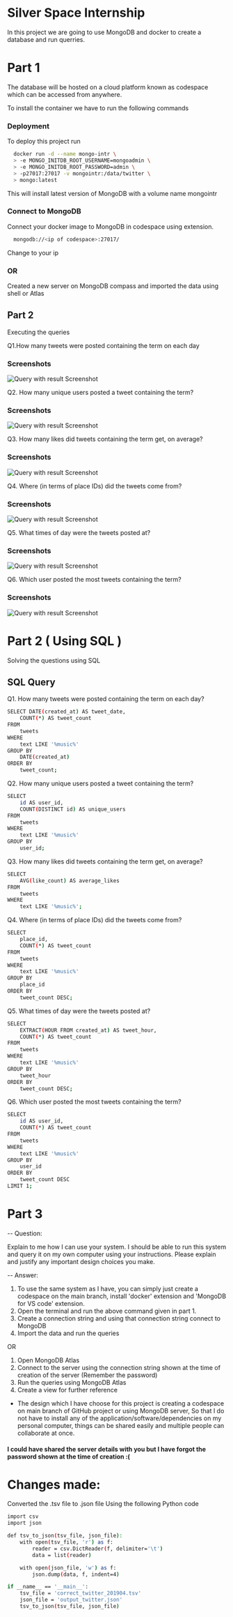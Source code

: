 # Silver Space Internship

In this project we are going to use MongoDB and docker to create a database and run querries.



# Part 1
The database will be hosted on a cloud platform known as codespace which can be accessed from anywhere.

To install the container we have to run the following commands


### Deployment

To deploy this project run

```bash
  docker run -d --name mongo-intr \
  > -e MONGO_INITDB_ROOT_USERNAME=mongoadmin \
  > -e MONGO_INITDB_ROOT_PASSWORD=admin \
  > -p27017:27017 -v mongointr:/data/twitter \
  > mongo:latest
```

This will install latest version of MongoDB with a volume name mongointr 

### Connect to MongoDB

Connect your docker image to MongoDB in codespace using extension.

```bash
  mongodb://<ip of codespace>:27017/
```
Change <ip of codespace> to your ip


### OR

Created a new server on MongoDB compass and imported the data using shell or Atlas


## Part 2
Executing the queries

Q1.How many tweets were posted containing the term on each day


### Screenshots

![Query with result Screenshot](https://github.com/workvikrant/silver-intr/blob/main/Screenshot%20(1930).png)

Q2. How many unique users posted a tweet containing the term?

### Screenshots

![Query with result Screenshot](https://github.com/workvikrant/silver-intr/blob/main/Screenshot%20(1925).png)

Q3. How many likes did tweets containing the term get, on average?

### Screenshots

![Query with result Screenshot](https://github.com/workvikrant/silver-intr/blob/main/Screenshot%20(1926).png)

Q4. Where (in terms of place IDs) did the tweets come from?

### Screenshots

![Query with result Screenshot](https://github.com/workvikrant/silver-intr/blob/main/Screenshot%20(1927).png)

Q5. What times of day were the tweets posted at? 

### Screenshots

![Query with result Screenshot](https://github.com/workvikrant/silver-intr/blob/main/Screenshot%20(1928).png)

Q6. Which user posted the most tweets containing the term?

### Screenshots

![Query with result Screenshot](https://github.com/workvikrant/silver-intr/blob/main/Screenshot%20(1929).png)

# Part 2 ( Using SQL )


Solving the questions using SQL 


## SQL Query

Q1. How many tweets were posted containing the term on each day?


```bash
SELECT DATE(created_at) AS tweet_date,
    COUNT(*) AS tweet_count
FROM 
    tweets
WHERE 
    text LIKE '%music%'
GROUP BY 
    DATE(created_at)
ORDER BY 
    tweet_count;

```

Q2. How many unique users posted a tweet containing the term?

```bash
SELECT
    id AS user_id,
    COUNT(DISTINCT id) AS unique_users
FROM 
    tweets
WHERE 
    text LIKE '%music%'
GROUP BY
    user_id;

```
Q3. How many likes did tweets containing the term get, on average?

```bash
SELECT 
    AVG(like_count) AS average_likes
FROM 
    tweets
WHERE 
    text LIKE '%music%';

```
Q4. Where (in terms of place IDs) did the tweets come from?

```bash
SELECT 
    place_id,
    COUNT(*) AS tweet_count
FROM 
    tweets
WHERE 
    text LIKE '%music%'
GROUP BY 
    place_id
ORDER BY 
    tweet_count DESC;

```
Q5. What times of day were the tweets posted at?

```bash
SELECT 
    EXTRACT(HOUR FROM created_at) AS tweet_hour,
    COUNT(*) AS tweet_count
FROM 
    tweets
WHERE 
    text LIKE '%music%'
GROUP BY 
    tweet_hour
ORDER BY 
    tweet_count DESC;


```
Q6. Which user posted the most tweets containing the term?


```bash
SELECT 
    id AS user_id,
    COUNT(*) AS tweet_count
FROM 
    tweets
WHERE 
    text LIKE '%music%'
GROUP BY 
    user_id
ORDER BY 
    tweet_count DESC
LIMIT 1;
```

# Part 3
 -- Question:  
 
 Explain to me how I can use your system. I should be able to run this system and query it on my own computer using your instructions. Please explain and justify any important design choices you make.

 -- Answer:

1. To use the same system as I have, you can simply just create a codespace on the main branch, install 'docker' extension and 'MongoDB for VS code' extension.
2. Open the terminal and run the above command given in part 1.
3. Create a connection string and using that connection string connect to MongoDB
4. Import the data and run the queries

OR 

1. Open MongoDB Atlas
2. Connect to the server using the connection string shown at the time of creation of the server (Remember the password)
3. Run the queries using MongoDB Atlas
4. Create a view for further reference


* The design which I have choose for this project is creating a codespace on main branch of GitHub project or using MongoDB server, So 
  that I do not have to install any of the application/software/dependencies on my personal computer, things can be shared easily and 
  multiple people can collaborate at once.




#### I could have shared the server details with you but I have forgot the password shown at the time of creation :(

 
# Changes made:

Converted the .tsv file to .json file Using the following Python code

```bash
import csv
import json

def tsv_to_json(tsv_file, json_file):
    with open(tsv_file, 'r') as f:
        reader = csv.DictReader(f, delimiter='\t')
        data = list(reader)

    with open(json_file, 'w') as f:
        json.dump(data, f, indent=4)

if __name__ == '__main__':
    tsv_file = 'correct_twitter_201904.tsv'  
    json_file = 'output_twitter.json' 
    tsv_to_json(tsv_file, json_file)
```
